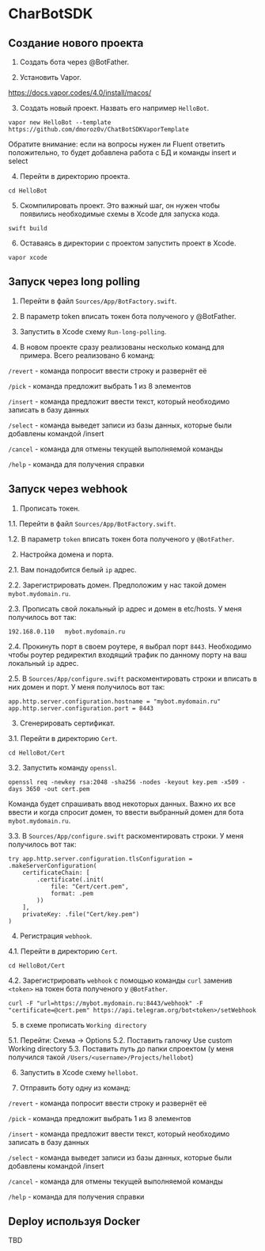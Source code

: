 # CharBotSDK

## Создание нового проекта

1. Создать бота через @BotFather.

2. Установить Vapor.

https://docs.vapor.codes/4.0/install/macos/

3. Cоздать новый проект. Назвать его например `HelloBot`.

`vapor new HelloBot --template https://github.com/dmoroz0v/ChatBotSDKVaporTemplate`

Обратите внимание: если на вопросы нужен ли Fluent ответить положительно, то будет добавлена работа с БД и команды insert и select

4. Перейти в директорию проекта.

`cd HelloBot`

5. Скомпилировать проект. Это важный шаг, он нужен чтобы появились необходимые схемы в Xcode для запуска кода.

`swift build`

6. Оставаясь в директории с проектом запустить проект в Xcode.

`vapor xcode`


## Запуск через long polling

1. Перейти в файл `Sources/App/BotFactory.swift`.

2. В параметр token вписать токен бота полученого у @BotFather.

3. Запустить в Xcode схему `Run-long-polling`.

4. В новом проекте сразу реализованы несколько команд для примера. Всего реализовано 6 команд:

`/revert` - команда попросит ввести строку и развернёт её

`/pick` - команда предложит выбрать 1 из 8 элементов

`/insert` - команда предложит ввести текст, который необходимо записать в базу данных

`/select` - команда выведет записи из базы данных, которые были добавлены командой /insert

`/cancel` - команда для отмены текущей выполняемой команды

`/help` - команда для получения справки

## Запуск через webhook

1. Прописать токен.

1.1. Перейти в файл `Sources/App/BotFactory.swift`.

1.2. В параметр `token` вписать токен бота полученого у `@BotFather`.

2. Настройка домена и порта.

2.1. Вам понадобится белый `ip` адрес.

2.2. Зарегистрировать домен. Предположим у нас такой домен `mybot.mydomain.ru`.

2.3. Прописать свой локальный ip адрес и домен в etc/hosts. У меня получилось вот так:

`192.168.0.110   mybot.mydomain.ru`

2.4. Прокинуть порт в своем роутере, я выбрал порт `8443`. Необходимо чтобы роутер редиректил входящий трафик по данному порту на ваш локальный `ip` адрес.

2.5. В `Sources/App/configure.swift` раcкоментировать строки и вписать в них домен и порт. У меня получилось вот так:

    app.http.server.configuration.hostname = "mybot.mydomain.ru"
    app.http.server.configuration.port = 8443

3. Сгенерировать сертификат.

3.1. Перейти в директорию `Cert`.

`cd HelloBot/Cert`

3.2. Запустить команду `openssl`.

`openssl req -newkey rsa:2048 -sha256 -nodes -keyout key.pem -x509 -days 3650 -out cert.pem`

Команда будет спрашивать ввод некоторых данных. Важно их все ввести и когда спросит домен, то ввести выбранный домен для бота `mybot.mydomain.ru`.

3.3. В `Sources/App/configure.swift` раскоментировать строки. У меня получилось вот так:

    try app.http.server.configuration.tlsConfiguration = .makeServerConfiguration(
        certificateChain: [
            .certificate(.init(
                file: "Cert/cert.pem",
                format: .pem
            ))
        ],
        privateKey: .file("Cert/key.pem")
    )

4. Регистрация `webhook`.

4.1. Перейти в директорию `Cert`.

`cd HelloBot/Cert`

4.2. Зарегистрировать `webhook` с помощью команды `curl` заменив `<token>` на токен бота полученого у `@BotFather`.

`curl -F "url=https://mybot.mydomain.ru:8443/webhook" -F "certificate=@cert.pem" https://api.telegram.org/bot<token>/setWebhook`

5. в схеме прописать `Working directory`

5.1. Перейти: Схема -> Options
5.2. Поставить галочку Use custom Working directory
5.3. Поставить путь до папки спроектом (у меня получился такой `/Users/<username>/Projects/hellobot`)

6. Запустить в Xcode схему `hellobot`.

7. Отправить боту одну из команд:

`/revert` - команда попросит ввести строку и развернёт её

`/pick` - команда предложит выбрать 1 из 8 элементов

`/insert` - команда предложит ввести текст, который необходимо записать в базу данных

`/select` - команда выведет записи из базы данных, которые были добавлены командой /insert

`/cancel` - команда для отмены текущей выполняемой команды

`/help` - команда для получения справки

## Deploy используя Docker

TBD